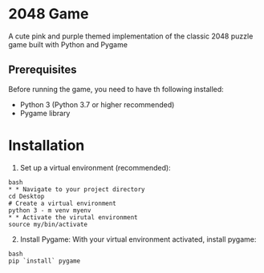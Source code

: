 # 2048 Game 
A cute pink and purple themed implementation of the classic 2048 puzzle game built with Python and Pygame 

## Prerequisites 
Before running the game, you need to have th following installed: 
- Python 3 (Python 3.7 or higher recommended)
- Pygame library

# Installation 
1. Set up a virtual environment (recommended):
```
bash
* * Navigate to your project directory
cd Desktop
# Create a virtual environment
python 3 - m venv myenv
* * Activate the virutal environment
source my/bin/activate 
```
2. Install Pygame:
   With your virtual environment activated, install pygame:
```
bash
pip `install` pygame
```
